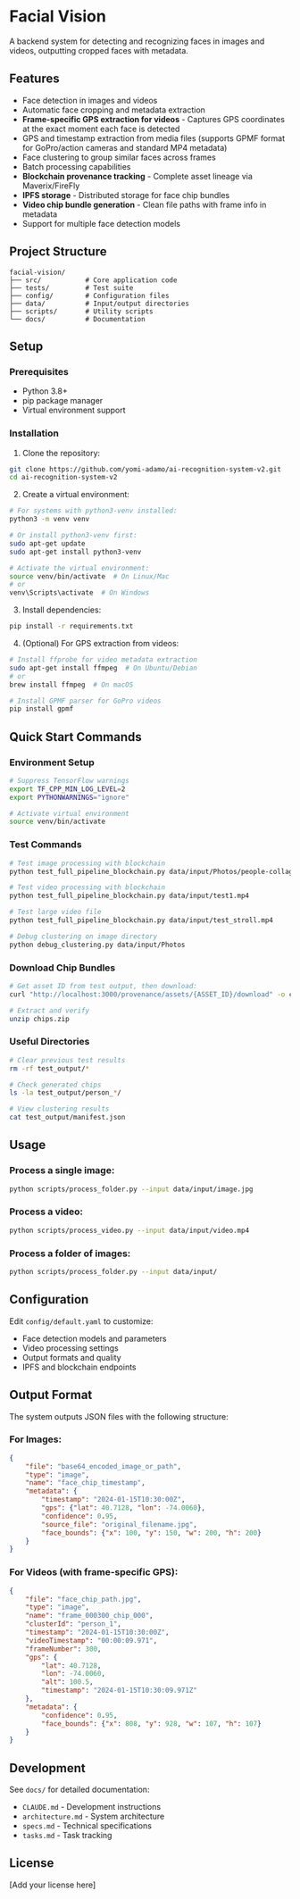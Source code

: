 # Facial Vision

A backend system for detecting and recognizing faces in images and videos, outputting cropped faces with metadata.

## Features

- Face detection in images and videos
- Automatic face cropping and metadata extraction
- **Frame-specific GPS extraction for videos** - Captures GPS coordinates at the exact moment each face is detected
- GPS and timestamp extraction from media files (supports GPMF format for GoPro/action cameras and standard MP4 metadata)
- Face clustering to group similar faces across frames
- Batch processing capabilities
- **Blockchain provenance tracking** - Complete asset lineage via Maverix/FireFly
- **IPFS storage** - Distributed storage for face chip bundles
- **Video chip bundle generation** - Clean file paths with frame info in metadata
- Support for multiple face detection models

## Project Structure

```
facial-vision/
├── src/           # Core application code
├── tests/         # Test suite
├── config/        # Configuration files
├── data/          # Input/output directories
├── scripts/       # Utility scripts
└── docs/          # Documentation
```

## Setup

### Prerequisites

- Python 3.8+
- pip package manager
- Virtual environment support

### Installation

1. Clone the repository:
```bash
git clone https://github.com/yomi-adamo/ai-recognition-system-v2.git
cd ai-recognition-system-v2
```

2. Create a virtual environment:
```bash
# For systems with python3-venv installed:
python3 -m venv venv

# Or install python3-venv first:
sudo apt-get update
sudo apt-get install python3-venv

# Activate the virtual environment:
source venv/bin/activate  # On Linux/Mac
# or
venv\Scripts\activate  # On Windows
```

3. Install dependencies:
```bash
pip install -r requirements.txt
```

4. (Optional) For GPS extraction from videos:
```bash
# Install ffprobe for video metadata extraction
sudo apt-get install ffmpeg  # On Ubuntu/Debian
# or
brew install ffmpeg  # On macOS

# Install GPMF parser for GoPro videos
pip install gpmf
```

## Quick Start Commands

### Environment Setup
```bash
# Suppress TensorFlow warnings
export TF_CPP_MIN_LOG_LEVEL=2
export PYTHONWARNINGS="ignore"

# Activate virtual environment
source venv/bin/activate
```

### Test Commands
```bash
# Test image processing with blockchain
python test_full_pipeline_blockchain.py data/input/Photos/people-collage-design.jpg

# Test video processing with blockchain  
python test_full_pipeline_blockchain.py data/input/test1.mp4

# Test large video file
python test_full_pipeline_blockchain.py data/input/test_stroll.mp4

# Debug clustering on image directory
python debug_clustering.py data/input/Photos
```

### Download Chip Bundles
```bash
# Get asset ID from test output, then download:
curl "http://localhost:3000/provenance/assets/{ASSET_ID}/download" -o chips.zip

# Extract and verify
unzip chips.zip
```

### Useful Directories
```bash
# Clear previous test results  
rm -rf test_output/*

# Check generated chips
ls -la test_output/person_*/

# View clustering results
cat test_output/manifest.json
```

## Usage

### Process a single image:
```bash
python scripts/process_folder.py --input data/input/image.jpg
```

### Process a video:
```bash
python scripts/process_video.py --input data/input/video.mp4
```

### Process a folder of images:
```bash
python scripts/process_folder.py --input data/input/
```

## Configuration

Edit `config/default.yaml` to customize:
- Face detection models and parameters
- Video processing settings
- Output formats and quality
- IPFS and blockchain endpoints

## Output Format

The system outputs JSON files with the following structure:

### For Images:
```json
{
    "file": "base64_encoded_image_or_path",
    "type": "image",
    "name": "face_chip_timestamp",
    "metadata": {
        "timestamp": "2024-01-15T10:30:00Z",
        "gps": {"lat": 40.7128, "lon": -74.0060},
        "confidence": 0.95,
        "source_file": "original_filename.jpg",
        "face_bounds": {"x": 100, "y": 150, "w": 200, "h": 200}
    }
}
```

### For Videos (with frame-specific GPS):
```json
{
    "file": "face_chip_path.jpg",
    "type": "image",
    "name": "frame_000300_chip_000",
    "clusterId": "person_1",
    "timestamp": "2024-01-15T10:30:00Z",
    "videoTimestamp": "00:00:09.971",
    "frameNumber": 300,
    "gps": {
        "lat": 40.7128,
        "lon": -74.0060,
        "alt": 100.5,
        "timestamp": "2024-01-15T10:30:09.971Z"
    },
    "metadata": {
        "confidence": 0.95,
        "face_bounds": {"x": 808, "y": 928, "w": 107, "h": 107}
    }
}
```

## Development

See `docs/` for detailed documentation:
- `CLAUDE.md` - Development instructions
- `architecture.md` - System architecture
- `specs.md` - Technical specifications
- `tasks.md` - Task tracking

## License

[Add your license here]
